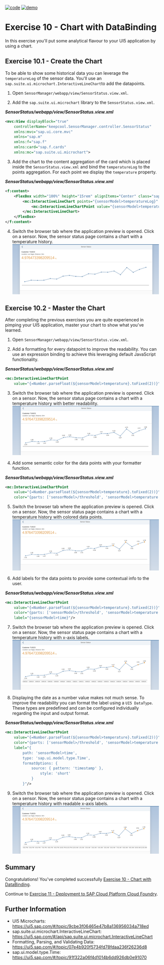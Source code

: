 [![code](https://flat.badgen.net/badge/code/available/green?icon=github)](https://github.com/SAP-samples/teched2020-DEV164/tree/code/ex10/TechEd2020)
[![demo](https://flat.badgen.net/badge/demo/deployed/blue?icon=chrome)](https://sap-samples.github.io/teched2020-dev164/exercises/ex10/TechEd2020/SensorManager/webapp/)

# Exercise 10 - Chart with DataBinding

In this exercise you'll put some analytical flavour to your UI5 application by using a chart.

## Exercise 10.1 - Create the Chart

To be able to show some historical data you can leverage the `temperatureLog` of the sensor data. You'll use an `sap.suite.ui.microchart.InteractiveLineChart`to add the datapoints.

1. Open `SensorManager/webapp/view/SensorStatus.view.xml`. 

2. Add the `sap.suite.ui.microchart` library to the `SensorStatus.view.xml`.

***SensorStatus/webapp/view/SensorStatus.view.xml***

````xml
<mvc:View displayBlock="true" 
    controllerName="keepcool.SensorManager.controller.SensorStatus"
    xmlns:mvc="sap.ui.core.mvc"
    xmlns="sap.m"
    xmlns:f="sap.f"
    xmlns:card="sap.f.cards"
    xmlns:mc="sap.suite.ui.microchart">
````

3. Add the chart to the content aggregation of the card which is placed inside the `SensorStatus.view.xml` and bind the `temperatureLog` to the points aggregation. For each point we display the `temperature` property.

***SensorStatus/webapp/view/SensorStatus.view.xml***

````xml
<f:content>
    <FlexBox width="100%" height="15rem" alignItems="Center" class="sapUiSmallMargin">
        <mc:InteractiveLineChart points="{sensorModel>temperatureLog}" displayedPoints="20" selectionEnabled="false">
            <mc:InteractiveLineChartPoint value="{sensorModel>temperature}"/>
        </mc:InteractiveLineChart>
    </FlexBox>
</f:content>
````

4. Switch the browser tab where the application preview is opened. Click on a sensor. Now, the sensor status page contains a chart with a temperature history.
<br>![](images/10_01_0010.png)

## Exercise 10.2 - Master the Chart

After completing the previous exercises you are quite experienced in pimping your UI5 application, master your chart to show what you've learned.

1. Open `SensorManager/webapp/view/SensorStatus.view.xml`.

2. Add a formatting for every datapoint to improve the readability. You can use an expression binding to achieve this leveraging default JavaScript functionality.

***SensorStatus/webapp/view/SensorStatus.view.xml***

````xml
<mc:InteractiveLineChartPoint
    value="{=Number.parseFloat(${sensorModel>temperature}.toFixed(2))}"/>
````

3. Switch the browser tab where the application preview is opened. Click on a sensor. Now, the sensor status page contains a chart with a temperature history with better readability.
<br>![](images/10_02_0010.png)

4. Add some semantic color for the data points with your formatter function.

***SensorStatus/webapp/view/SensorStatus.view.xml***

````xml
<mc:InteractiveLineChartPoint
    value="{=Number.parseFloat(${sensorModel>temperature}.toFixed(2))}"
    color="{parts: ['sensorModel>/threshold', 'sensorModel>temperature'], formatter:'.formatValueColor'}"/>
````

5. Switch the browser tab where the application preview is opened. Click on a sensor. Now, the sensor status page contains a chart with a temperature history with colored data points.
<br>![](images/10_02_0020.png)

6. Add labels for the data points to provide some contextual info to the user.

***SensorStatus/webapp/view/SensorStatus.view.xml***

````xml
<mc:InteractiveLineChartPoint
    value="{=Number.parseFloat(${sensorModel>temperature}.toFixed(2))}"
    color="{parts: ['sensorModel>/threshold', 'sensorModel>temperature'], formatter:'.formatValueColor'}"
    label="{sensorModel>time}"/>
````

7. Switch the browser tab where the application preview is opened. Click on a sensor. Now, the sensor status page contains a chart with a temperature history with x-axis labels. 
<br>![](images/10_02_0030.png)

8. Displaying the date as a number value makes not much sense. To improve the readability you can format the label using a `UI5 DataType`. These types are predefined and can be configured individually regarding the input and output format.

***SensorStatus/webapp/view/SensorStatus.view.xml***

````xml
<mc:InteractiveLineChartPoint
    value="{=Number.parseFloat(${sensorModel>temperature}.toFixed(2))}"
    color="{parts: ['sensorModel>/threshold', 'sensorModel>temperature'], formatter:'.formatValueColor'}"
    label="{
        path: 'sensorModel>time',
        type: 'sap.ui.model.type.Time',
        formatOptions: {
            source: { pattern: 'timestamp' },
                style: 'short'
            }
        }"/>
````

9. Switch the browser tab where the application preview is opened. Click on a sensor. Now, the sensor status page contains a chart with a temperature history with readable x-axis labels. 
<br>![](images/10_02_0040.png)

## Summary

Congratulations! You've completed successfully [Exercise 10 - Chart with DataBinding](#exercise-10---chart-with-databinding).

Continue to [Exercise 11 - Deployment to SAP Cloud Platform Cloud Foundry](../ex11/README.md).


## Further Information

* UI5 Microcharts: https://ui5.sap.com/#/topic/9cbe3f06465e47b8a136956034a718ed
* sap.suite.ui.microchart.InteractiveLineChart: https://ui5.sap.com/#/api/sap.suite.ui.microchart.InteractiveLineChart
* Formatting, Parsing, and Validating Data: https://ui5.sap.com/#/topic/07e4b920f5734fd78fdaa236f26236d8
* sap.ui.model.type.Time: https://ui5.sap.com/#/topic/91f322a06f4d1014b6dd926db0e91070